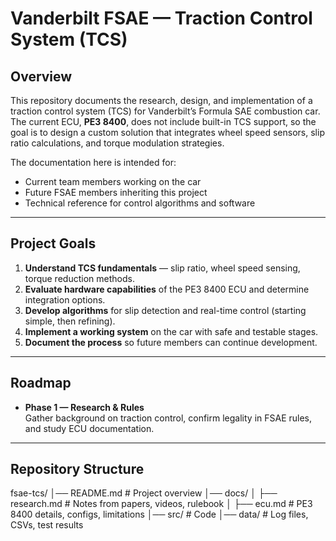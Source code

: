 # Vanderbilt FSAE — Traction Control System (TCS)

## Overview
This repository documents the research, design, and implementation of a traction control system (TCS) for Vanderbilt’s Formula SAE combustion car.  
The current ECU, **PE3 8400**, does not include built-in TCS support, so the goal is to design a custom solution that integrates wheel speed sensors, slip ratio calculations, and torque modulation strategies.

The documentation here is intended for:
- Current team members working on the car
- Future FSAE members inheriting this project
- Technical reference for control algorithms and software

---

## Project Goals
1. **Understand TCS fundamentals** — slip ratio, wheel speed sensing, torque reduction methods.
2. **Evaluate hardware capabilities** of the PE3 8400 ECU and determine integration options.
3. **Develop algorithms** for slip detection and real-time control (starting simple, then refining).
4. **Implement a working system** on the car with safe and testable stages.
5. **Document the process** so future members can continue development.

---

## Roadmap
- **Phase 1 — Research & Rules**  
  Gather background on traction control, confirm legality in FSAE rules, and study ECU documentation.

---

## Repository Structure

fsae-tcs/
│── README.md # Project overview
│── docs/
│ ├── research.md # Notes from papers, videos, rulebook
│ ├── ecu.md # PE3 8400 details, configs, limitations
│── src/ # Code 
│── data/ # Log files, CSVs, test results